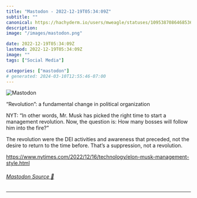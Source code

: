 ```yaml
---
title: "Mastodon - 2022-12-19T05:34:09Z"
subtitle: ""
canonical: https://hachyderm.io/users/mweagle/statuses/109538708646853603
description:
image: "/images/mastodon.png"

date: 2022-12-19T05:34:09Z
lastmod: 2022-12-19T05:34:09Z
image: ""
tags: ["Social Media"]

categories: ["mastodon"]
# generated: 2024-03-10T12:55:46-07:00
---
```

![Mastodon](/images/mastodon.png)

<p>“Revolution”: a fundamental change in political organization</p><p>NYT: “In other words, Mr. Musk has picked the right time to start a management revolution. Now, the question is: How many bosses will follow him into the fire?”</p><p>The revolution were the DEI activities and awareness that preceded, not the desire to return to the time before. That’s a suppression, not a revolution. </p><p><a href="https://www.nytimes.com/2022/12/16/technology/elon-musk-management-style.html" target="_blank" rel="nofollow noopener noreferrer" translate="no"><span class="invisible">https://www.</span><span class="ellipsis">nytimes.com/2022/12/16/technol</span><span class="invisible">ogy/elon-musk-management-style.html</span></a></p>


###### [Mastodon Source 🐘](https://hachyderm.io/@mweagle/109538708646853603)

___
